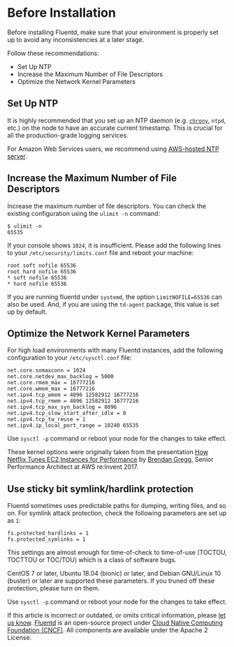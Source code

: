 # Before Installation

Before installing Fluentd, make sure that your environment is properly set up to avoid any inconsistencies at a later stage.

Follow these recommendations:

* Set Up NTP
* Increase the Maximum Number of File Descriptors
* Optimize the Network Kernel Parameters

## Set Up NTP

It is highly recommended that you set up an NTP daemon \(e.g. [`chrony`](https://chrony.tuxfamily.org/), `ntpd`, etc.\) on the node to have an accurate current timestamp. This is crucial for all the production-grade logging services.

For Amazon Web Services users, we recommend using [AWS-hosted NTP server](https://docs.aws.amazon.com/AWSEC2/latest/UserGuide/set-time.html).

## Increase the Maximum Number of File Descriptors

Increase the maximum number of file descriptors. You can check the existing configuration using the `ulimit -n` command:

```text
$ ulimit -n
65535
```

If your console shows `1024`, it is insufficient. Please add the following lines to your `/etc/security/limits.conf` file and reboot your machine:

```text
root soft nofile 65536
root hard nofile 65536
* soft nofile 65536
* hard nofile 65536
```

If you are running fluentd under `systemd`, the option `LimitNOFILE=65536` can also be used. And, if you are using the `td-agent` package, this value is set up by default.

## Optimize the Network Kernel Parameters

For high load environments with many Fluentd instances, add the following configuration to your `/etc/sysctl.conf` file:

```text
net.core.somaxconn = 1024
net.core.netdev_max_backlog = 5000
net.core.rmem_max = 16777216
net.core.wmem_max = 16777216
net.ipv4.tcp_wmem = 4096 12582912 16777216
net.ipv4.tcp_rmem = 4096 12582912 16777216
net.ipv4.tcp_max_syn_backlog = 8096
net.ipv4.tcp_slow_start_after_idle = 0
net.ipv4.tcp_tw_reuse = 1
net.ipv4.ip_local_port_range = 10240 65535
```

Use `sysctl -p` command or reboot your node for the changes to take effect.

These kernel options were originally taken from the presentation [How Netflix Tunes EC2 Instances for Performance](https://www.slideshare.net/brendangregg/how-netflix-tunes-ec2-instances-for-performance) by [Brendan Gregg](http://www.brendangregg.com/), Senior Performance Architect at AWS re:Invent 2017.

## Use sticky bit symlink/hardlink protection

Fluentd sometimes uses predictable paths for dumping, writing files, and so on.
For symlink attack protection, check the following parameters are set up as `1`:

```text
fs.protected_hardlinks = 1
fs.protected_symlinks = 1
```

This settings are almost enough for time-of-check to time-of-use (TOCTOU, TOCTTOU or TOC/TOU) which is a class of software bugs.

CentOS 7 or later, Ubuntu 18.04 (bionic) or later, and Debian GNU/Linux 10 (buster) or later are supported these parameters.
If you truned off these protection, please turn on them.

Use `sysctl -p` command or reboot your node for the changes to take effect.

If this article is incorrect or outdated, or omits critical information, please [let us know](https://github.com/fluent/fluentd-docs-gitbook/issues?state=open). [Fluentd](http://www.fluentd.org/) is an open-source project under [Cloud Native Computing Foundation \(CNCF\)](https://cncf.io/). All components are available under the Apache 2 License.
